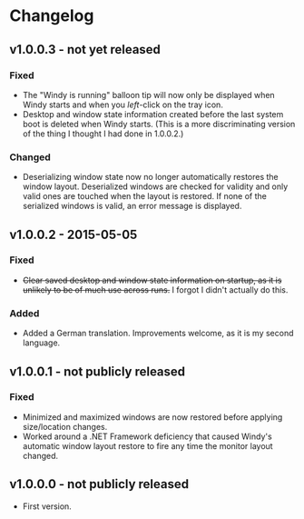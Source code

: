 # Changelog

## v1.0.0.3 - not yet released
### Fixed
* The "Windy is running" balloon tip will now only be displayed when Windy starts and when you *left*-click on the
tray icon.
* Desktop and window state information created before the last system boot is deleted when Windy starts.  (This is
a more discriminating version of the thing I thought I had done in 1.0.0.2.)

### Changed
* Deserializing window state now no longer automatically restores the window layout.  Deserialized windows are checked
for validity and only valid ones are touched when the layout is restored.  If none of the serialized windows is valid,
an error message is displayed.

## v1.0.0.2 - 2015-05-05
### Fixed
* <del>Clear saved desktop and window state information on startup, as it is unlikely to be of much use across runs.</del>
I forgot I didn't actually do this.

### Added
* Added a German translation. Improvements welcome, as it is my second language.

## v1.0.0.1 - not publicly released
### Fixed
* Minimized and maximized windows are now restored before applying size/location changes.
* Worked around a .NET Framework deficiency that caused Windy's automatic window layout restore to fire any time
the monitor layout changed. 

## v1.0.0.0 - not publicly released
* First version.